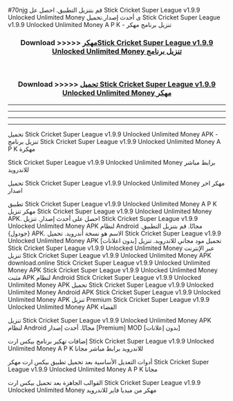 #70njg قم بتنزيل التطبيق. احصل عل Stick Cricket Super League v1.9.9 Unlocked Unlimited Money  ى أحدث إصدار.تحميل Stick Cricket Super League v1.9.9 Unlocked Unlimited Money  A P K - تنزيل برنامج مهكر



<div align="center">
<h3>Download >>>>> <a href="https://ar-sites.web.app/?ar= Stick Cricket Super League v1.9.9 Unlocked Unlimited Money ">مهكرStick Cricket Super League v1.9.9 Unlocked Unlimited Money  تنزيل برنامج</a></h3><br>

<h3>Download >>>>> <a href="https://ar-sites.web.app/?ar= Stick Cricket Super League v1.9.9 Unlocked Unlimited Money ">تحميل Stick Cricket Super League v1.9.9 Unlocked Unlimited Money  مهكر</a></h3>
</div>


----------------------------------------------------------

----------------------------------------------------------

----------------------------------------------------------

----------------------------------------------------------


تحميل Stick Cricket Super League v1.9.9 Unlocked Unlimited Money  APK - تنزيل برنامج Stick Cricket Super League v1.9.9 Unlocked Unlimited Money  A P K مهكرة

Stick Cricket Super League v1.9.9 Unlocked Unlimited Money  برابط مباشر للاندرويد

تحميل Stick Cricket Super League v1.9.9 Unlocked Unlimited Money  مهكر اخر اصدار

تطبيق Stick Cricket Super League v1.9.9 Unlocked Unlimited Money  A P K مهكر
تنزيل Stick Cricket Super League v1.9.9 Unlocked Unlimited Money  APK. احصل على أحدث إصدار.
تنزيل Stick Cricket Super League v1.9.9 Unlocked Unlimited Money  APK لنظام Android مجانًا.
قم بتنزيل التطبيق. {جودول} APK. الاسم هو نسخة أندرويد.
تحميل Stick Cricket Super League v1.9.9 Unlocked Unlimited Money  APK [بدون اعلانات]
تحميل مود مجاني للاندرويد.
تنزيل Stick Cricket Super League v1.9.9 Unlocked Unlimited Money  عبر الإنترنت
تنزيل Stick Cricket Super League v1.9.9 Unlocked Unlimited Money  APK
download.online Stick Cricket Super League v1.9.9 Unlocked Unlimited Money  APK
Stick Cricket Super League v1.9.9 Unlocked Unlimited Money  مثبت APK لنظام Android
Stick Cricket Super League v1.9.9 Unlocked Unlimited Money  APK
تحميل Stick Cricket Super League v1.9.9 Unlocked Unlimited Money  Android APK
Stick Cricket Super League v1.9.9 Unlocked Unlimited Money  APK تنزيل Premium
Stick Cricket Super League v1.9.9 Unlocked Unlimited Money  APK الفضاء

تنزيل Stick Cricket Super League v1.9.9 Unlocked Unlimited Money  APK لنظام Android مجانًا. أحدث إصدار [Premium] MOD [بدون إعلانات]

إضافات تهكير برنامج بيكس ارت Stick Cricket Super League v1.9.9 Unlocked Unlimited Money  A P K للاندرويد برابط مباشر مجانا

أدوات التعديل الأساسية بعد تحميل تطبيق بيكس ارت مهكر Stick Cricket Super League v1.9.9 Unlocked Unlimited Money  A P K مجانا

القوالب الجاهزة بعد تحميل بيكس ارت Stick Cricket Super League v1.9.9 Unlocked Unlimited Money  مهكر من ميديا فاير للاندرويد



